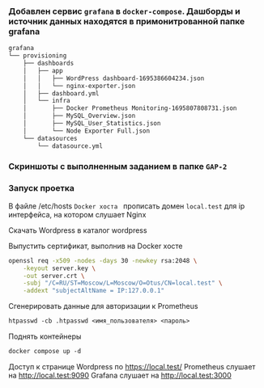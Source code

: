 ### Добавлен сервис  `grafana` в `docker-compose`. Дашборды и источник данных находятся в примонитрованной папке grafana

```txt
grafana
└── provisioning
    ├── dashboards
    │   ├── app
    │   │   ├── WordPress dashboard-1695386604234.json
    │   │   └── nginx-exporter.json
    │   ├── dashboard.yml
    │   └── infra
    │       ├── Docker Prometheus Monitoring-1695807808731.json
    │       ├── MySQL_Overview.json
    │       ├── MySQL_User_Statistics.json
    │       └── Node Exporter Full.json
    └── datasources
        └── datasource.yml
```
### Скриншоты с выполненным заданием в папке `GAP-2`

### Запуск проетка
В файле /etc/hosts `Docker хоста ` прописать домен `local.test` для ip интерфейса, на котором слушает Nginx

Скачать Wordpress в каталог wordpress

Выпустить сертификат, выполнив на Docker хосте

```bash
openssl req -x509 -nodes -days 30 -newkey rsa:2048 \
    -keyout server.key \
    -out server.crt \
    -subj "/C=RU/ST=Moscow/L=Moscow/O=Otus/CN=local.test" \
    -addext "subjectAltName = IP:127.0.0.1" 
```

Сгенерировать данные для авторизации к Prometheus

```txt
htpasswd -cb .htpasswd <имя_пользователя> <пароль>  
```
Поднять контейнеры

```txt
docker compose up -d
```
Доступ к странице Wordpress по https://local.test/
Prometheus слушает на http://local.test:9090
Grafana слушает на http://local.test:3000
